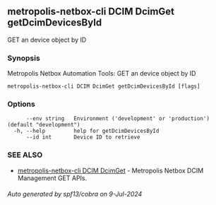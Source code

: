 ## metropolis-netbox-cli DCIM DcimGet getDcimDevicesById

GET an device object by ID

### Synopsis


Metropolis Netbox Automation Tools:
  GET an device object by ID

```
metropolis-netbox-cli DCIM DcimGet getDcimDevicesById [flags]
```

### Options

```
      --env string   Environment ('development' or 'production') (default "development")
  -h, --help         help for getDcimDevicesById
      --id int       Device ID to retrieve
```

### SEE ALSO

* [metropolis-netbox-cli DCIM DcimGet]()	 - Metropolis Netbox DCIM Management GET APIs.

###### Auto generated by spf13/cobra on 9-Jul-2024
